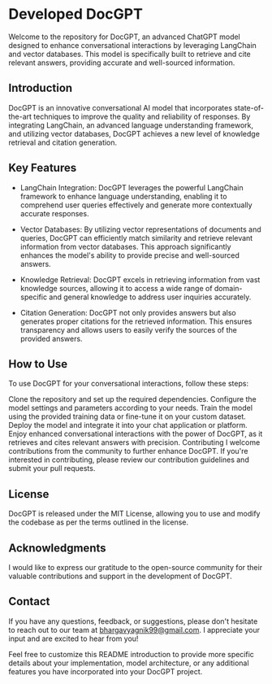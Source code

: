 # Developed DocGPT
Welcome to the repository for DocGPT, an advanced ChatGPT model designed to enhance conversational interactions by leveraging LangChain and vector databases. This model is specifically built to retrieve and cite relevant answers, providing accurate and well-sourced information.

## Introduction
DocGPT is an innovative conversational AI model that incorporates state-of-the-art techniques to improve the quality and reliability of responses. By integrating LangChain, an advanced language understanding framework, and utilizing vector databases, DocGPT achieves a new level of knowledge retrieval and citation generation.

## Key Features
- LangChain Integration: DocGPT leverages the powerful LangChain framework to enhance language understanding, enabling it to comprehend user queries effectively and generate more contextually accurate responses.

- Vector Databases: By utilizing vector representations of documents and queries, DocGPT can efficiently match similarity and retrieve relevant information from vector databases. This approach significantly enhances the model's ability to provide precise and well-sourced answers.

- Knowledge Retrieval: DocGPT excels in retrieving information from vast knowledge sources, allowing it to access a wide range of domain-specific and general knowledge to address user inquiries accurately.

- Citation Generation: DocGPT not only provides answers but also generates proper citations for the retrieved information. This ensures transparency and allows users to easily verify the sources of the provided answers.

## How to Use
To use DocGPT for your conversational interactions, follow these steps:

Clone the repository and set up the required dependencies.
Configure the model settings and parameters according to your needs.
Train the model using the provided training data or fine-tune it on your custom dataset.
Deploy the model and integrate it into your chat application or platform.
Enjoy enhanced conversational interactions with the power of DocGPT, as it retrieves and cites relevant answers with precision.
Contributing
I welcome contributions from the community to further enhance DocGPT. If you're interested in contributing, please review our contribution guidelines and submit your pull requests.

## License
DocGPT is released under the MIT License, allowing you to use and modify the codebase as per the terms outlined in the license.

## Acknowledgments
I would like to express our gratitude to the open-source community for their valuable contributions and support in the development of DocGPT.

## Contact
If you have any questions, feedback, or suggestions, please don't hesitate to reach out to our team at bhargavyagnik99@gmail.com. I appreciate your input and are excited to hear from you!

Feel free to customize this README introduction to provide more specific details about your implementation, model architecture, or any additional features you have incorporated into your DocGPT project.
